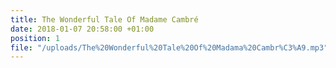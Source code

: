 ```yaml
---
title: The Wonderful Tale Of Madame Cambré
date: 2018-01-07 20:58:00 +01:00
position: 1
file: "/uploads/The%20Wonderful%20Tale%20Of%20Madama%20Cambr%C3%A9.mp3"
---
```


